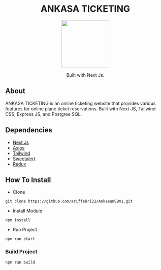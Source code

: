 <h1 align="center">ANKASA TICKETING</h1>

<p align="center">
  <img height="150" src="https://i.ibb.co/WFZVxPb/arkasa-logo.png"  />
</p>
<p align="center">
  Built with Next Js.
</p>

## About

ANKASA TICKETING is an online ticketing website that provides various features for online plane ticket reservations. Built with Next JS, Tailwind CSS, Express JS, and Postgree SQL.

## Dependencies

-   [Next Js](https://nextjs.org/)
-   [Axios](https://www.npmjs.com/package/axios)
-   [Tailwind](https://https://tailwindcss.com/)
-   [Sweetalert](https://www.npmjs.com/package/sweetalert)
-   [Redux](https://www.npmjs.com/package/redux)

## How To Install

-   Clone

```
git clone https://github.com/ariffebri22/AnkasaWEBV1.git
```

-   Install Module

```
npm install
```

-   Run Project

```
npm run start
```

### Build Project

```
npm run build
```

<!--
## Screenshots
| Login Page | Register Page |
| ------------- | ------------- |
| ![Login](https://github.com/fwzfrds/arkasa-fe/blob/branch/Nisrina/login.png?raw=true "Login Page") | ![Register](https://github.com/fwzfrds/arkasa-fe/blob/branch/Nisrina/register.png?raw=true "Register Page")|

| Landing Page  | Search Page |
| ------------- | ------------- |
| ![Landing](https://github.com/fwzfrds/arkasa-fe/blob/branch/Nisrina/landing.png?raw=true "Landing Page") | ![Search](/public/assets/img/filter.png?raw=true "Search Page") |

| Profile Page | My Booking Page |
| ------------- | ------------- |
| ![Profile](https://github.com/fwzfrds/arkasa-fe/blob/branch/Nisrina/profile.png?raw=true "Profile Page") | ![My Booking](https://github.com/fwzfrds/arkasa-fe/blob/branch/Nisrina/my-booking.png?raw=true "My Booking Page") |

| Booking Detail Page |
| ------------- |
| ![Booking Detail](https://res.cloudinary.com/wazcomp/image/upload/v1659368177/booking-detail_gknbpj.png?raw=true "Booking Detail Page") -->

<!-- ## Backend
* [`BACKEND ANKASA TICKETING`](https://github.com/)

## Deploy
* [`WEB ANKASA TICKETING`](https://ankasa-fwzfrds.vercel.app/) -->
